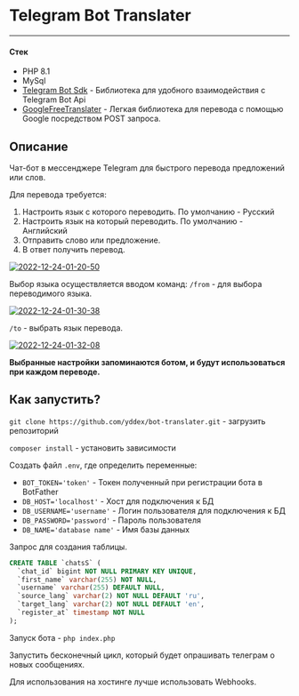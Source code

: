 # Telegram Bot Translater
<hr>

#### Стек
- PHP 8.1
- MySql
- [Telegram Bot Sdk](https://github.com/irazasyed/telegram-bot-sdk) - Библиотека для удобного взаимодействия с Telegram Bot Api
- [GoogleFreeTranslater](https://github.com/dejurin/php-google-translate-for-free) - Легкая библиотека для перевода с помощью Google посредством POST запроса.

## Описание

Чат-бот в мессенджере Telegram для быстрого перевода предложений или слов. 

Для перевода требуется:
1. Настроить язык с которого переводить. По умолчанию - Русский
2. Настроить язык на который переводить. По умолчанию - Английский
3. Отправить слово или предложение.
4. В ответ получить перевод.

 <a href="https://imgbb.com/"><img src="https://i.ibb.co/5c1XKBh/2022-12-24-01-20-50.png" alt="2022-12-24-01-20-50" border="0" /></a>

Выбор языка осуществляется вводом команд:
`/from` - для выбора переводимого языка.

<a href="https://imgbb.com/"><img src="https://i.ibb.co/Ss2LPht/2022-12-24-01-30-38.png" alt="2022-12-24-01-30-38" border="0"></a>

`/to` - выбрать язык перевода.

<a href="https://imgbb.com/"><img src="https://i.ibb.co/dWyNwpN/2022-12-24-01-32-08.png" alt="2022-12-24-01-32-08" border="0"></a>

**Выбранные настройки запоминаются ботом, и будут использоваться при каждом переводе.**

## Как запустить?
`git clone https://github.com/yddex/bot-translater.git` - загрузить репозиторий

`composer install` - установить зависимости

Создать файл `.env`, где определить переменные: 
- `BOT_TOKEN='token'` - Токен полученный при регистрации бота в BotFather
- `DB_HOST='localhost'` - Хост для подключения к БД
- `DB_USERNAME='username'` - Логин пользователя для подключения к БД
- `DB_PASSWORD='password'` - Пароль пользователя
- `DB_NAME='database name'` - Имя базы данных

Запрос для создания таблицы.
``` sql
CREATE TABLE `chatsS` (
  `chat_id` bigint NOT NULL PRIMARY KEY UNIQUE,
  `first_name` varchar(255) NOT NULL,
  `username` varchar(255) DEFAULT NULL,
  `source_lang` varchar(2) NOT NULL DEFAULT 'ru',
  `target_lang` varchar(2) NOT NULL DEFAULT 'en',
  `register_at` timestamp NOT NULL
);
```

Запуск бота -  `php index.php`

Запустить бесконечный цикл, который будет опрашивать телеграм о новых сообщениях. 

Для использования на хостинге лучше использовать Webhooks.


